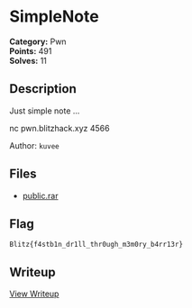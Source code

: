 # SimpleNote

**Category:** Pwn  
**Points:** 491  
**Solves:** 11  

## Description

Just simple note ... 

nc pwn.blitzhack.xyz 4566

Author: `kuvee`

## Files

- [public.rar](https://github.com/1nv1sibl3/BlitzCTF-2025/blob/main/files/5a19c24b4d5815cbe835d4f82385910f/public.rar)

## Flag

`Blitz{f4stb1n_dr1ll_thr0ugh_m3m0ry_b4rr13r}`

## Writeup

[View Writeup](https://github.com/1nv1sibl3/BlitzCTF-2025/blob/main/writeups/SimpleNote_writeup.md)
